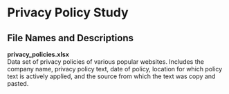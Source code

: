 # Privacy Policy Study
  
   
## File Names and Descriptions
  
 **privacy_policies.xlsx**  
 Data set of privacy policies of various popular websites. Includes the company name, privacy policy text, date of policy, location for 
 which policy text is actively applied, and the source from which the text was copy and pasted.  
   
  
